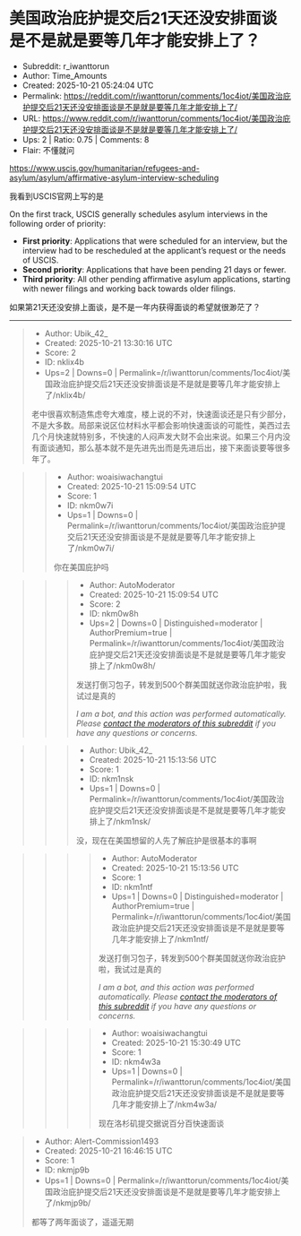 # 美国政治庇护提交后21天还没安排面谈是不是就是要等几年才能安排上了？

- Subreddit: r_iwanttorun
- Author: Time_Amounts
- Created: 2025-10-21 05:24:04 UTC
- Permalink: https://reddit.com/r/iwanttorun/comments/1oc4iot/美国政治庇护提交后21天还没安排面谈是不是就是要等几年才能安排上了/
- URL: https://www.reddit.com/r/iwanttorun/comments/1oc4iot/美国政治庇护提交后21天还没安排面谈是不是就是要等几年才能安排上了/
- Ups: 2 | Ratio: 0.75 | Comments: 8
- Flair: 不懂就问


<https://www.uscis.gov/humanitarian/refugees-and-asylum/asylum/affirmative-asylum-interview-scheduling>

我看到USCIS官网上写的是

On the first track, USCIS generally schedules asylum interviews in the
following order of priority:

- **First priority**: Applications that were scheduled for an interview,
  but the interview had to be rescheduled at the applicant’s request or
  the needs of USCIS.
- **Second priority**: Applications that have been pending 21 days or
  fewer.
- **Third priority**: All other pending affirmative asylum applications,
  starting with newer filings and working back towards older filings.

如果第21天还没安排上面谈，是不是一年内获得面谈的希望就很渺茫了？


---

> - Author: Ubik_42_
> - Created: 2025-10-21 13:30:16 UTC
> - Score: 2
> - ID: nklix4b
> - Ups=2 | Downs=0 | Permalink=/r/iwanttorun/comments/1oc4iot/美国政治庇护提交后21天还没安排面谈是不是就是要等几年才能安排上了/nklix4b/
>
> 老中很喜欢制造焦虑夸大难度，楼上说的不对，快速面谈还是只有少部分，不是大多数。局部来说区位材料水平都会影响快速面谈的可能性，美西过去几个月快速就特别多，不快速的人闷声发大财不会出来说。如果三个月内没有面谈通知，那么基本就不是先进先出而是先进后出，接下来面谈要等很多年了。

>> - Author: woaisiwachangtui
>> - Created: 2025-10-21 15:09:54 UTC
>> - Score: 1
>> - ID: nkm0w7i
>> - Ups=1 | Downs=0 | Permalink=/r/iwanttorun/comments/1oc4iot/美国政治庇护提交后21天还没安排面谈是不是就是要等几年才能安排上了/nkm0w7i/
>>
>> 你在美国庇护吗

>>> - Author: AutoModerator
>>> - Created: 2025-10-21 15:09:54 UTC
>>> - Score: 2
>>> - ID: nkm0w8h
>>> - Ups=2 | Downs=0 | Distinguished=moderator | AuthorPremium=true | Permalink=/r/iwanttorun/comments/1oc4iot/美国政治庇护提交后21天还没安排面谈是不是就是要等几年才能安排上了/nkm0w8h/
>>>
>>> 发送打倒习包子，转发到500个群美国就送你政治庇护啦，我试过是真的
>>> 
>>> *I am a bot, and this action was performed automatically. Please [contact the moderators of this subreddit](/message/compose/?to=/r/iwanttorun) if you have any questions or concerns.*

>>> - Author: Ubik_42_
>>> - Created: 2025-10-21 15:13:56 UTC
>>> - Score: 1
>>> - ID: nkm1nsk
>>> - Ups=1 | Downs=0 | Permalink=/r/iwanttorun/comments/1oc4iot/美国政治庇护提交后21天还没安排面谈是不是就是要等几年才能安排上了/nkm1nsk/
>>>
>>> 没，现在在美国想留的人先了解庇护是很基本的事啊

>>>> - Author: AutoModerator
>>>> - Created: 2025-10-21 15:13:56 UTC
>>>> - Score: 1
>>>> - ID: nkm1ntf
>>>> - Ups=1 | Downs=0 | Distinguished=moderator | AuthorPremium=true | Permalink=/r/iwanttorun/comments/1oc4iot/美国政治庇护提交后21天还没安排面谈是不是就是要等几年才能安排上了/nkm1ntf/
>>>>
>>>> 发送打倒习包子，转发到500个群美国就送你政治庇护啦，我试过是真的
>>>> 
>>>> *I am a bot, and this action was performed automatically. Please [contact the moderators of this subreddit](/message/compose/?to=/r/iwanttorun) if you have any questions or concerns.*

>>>> - Author: woaisiwachangtui
>>>> - Created: 2025-10-21 15:30:49 UTC
>>>> - Score: 1
>>>> - ID: nkm4w3a
>>>> - Ups=1 | Downs=0 | Permalink=/r/iwanttorun/comments/1oc4iot/美国政治庇护提交后21天还没安排面谈是不是就是要等几年才能安排上了/nkm4w3a/
>>>>
>>>> 现在洛杉矶提交据说百分百快速面谈

> - Author: Alert-Commission1493
> - Created: 2025-10-21 16:46:15 UTC
> - Score: 1
> - ID: nkmjp9b
> - Ups=1 | Downs=0 | Permalink=/r/iwanttorun/comments/1oc4iot/美国政治庇护提交后21天还没安排面谈是不是就是要等几年才能安排上了/nkmjp9b/
>
> 都等了两年面谈了，遥遥无期
